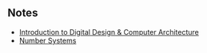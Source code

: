 ## Notes

* [Introduction to Digital Design & Computer Architecture](./01.Introduction.md)
* [Number Systems](./02.NumberSystems.md)